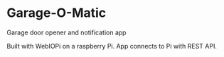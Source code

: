 # Garage-O-Matic
Garage door opener and notification app

Built with WebIOPi on a raspberry Pi. App connects to Pi with REST API. 
